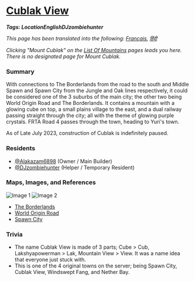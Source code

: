 # [Cublak View](#cublak-view)
___Tags: <span class="tag tag-green">Location</span><span class="tag tag-blue">English</span><span class="tag tag-blurple">DJzombiehunter</span>___

_This page has been translated into the following: [Français](#cublak-view-FR), [हिंदी](#cublak-view-ID)_

_Clicking "Mount Cublak" on the [List Of Mountains](#list-of-mountains) pages leads you here. There is no designated page for Mount Cublak._

### Summary

With connections to The Borderlands from the road to the south and Middle Spawn and Spawn City from the Jungle and Oak lines respectively, it could be considered one of the 3 suburbs of the main city; the other two being World Origin Road and The Borderlands. It contains a mountain with a glowing cube on top, a small plains village to the east, and a dual railway passing straight through the city; all with the theme of glowing purple crystals. FRTA Road 4 passes through the town, heading to Yuri's town.  

As of Late July 2023, construction of Cublak is indefinitely paused.

### Residents

*   [@Alakazam6898](#alakazam6898) (Owner / Main Builder)
*   [@DJzombiehunter](#djzombiehunter) (Helper / Temporary Resident)

### Maps, Images, and References

![Image 1](https://media.discordapp.net/attachments/1061516148325220455/1118033620024709120/image.png) 
![Image 2](https://media.discordapp.net/attachments/1061516148325220455/1128252356279144539/image.png)

*   [The Borderlands](#the-borderlands)
*   [World Origin Road](#world-origin-road)
*   [Spawn City](#spawn-city)

### Trivia

*   The name Cublak View is made of 3 parts; Cube > Cub, Lakshyapowerman > Lak, Mountain View > View. It was a name idea that everyone just stuck with.
*   This is one of the 4 original towns on the server; being Spawn City, Cublak View, Windswept Fang, and Nether Bay.
    